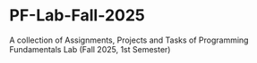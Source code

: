 # PF-Lab-Fall-2025

A collection of Assignments, Projects and Tasks of Programming Fundamentals Lab
(Fall 2025, 1st Semester)
